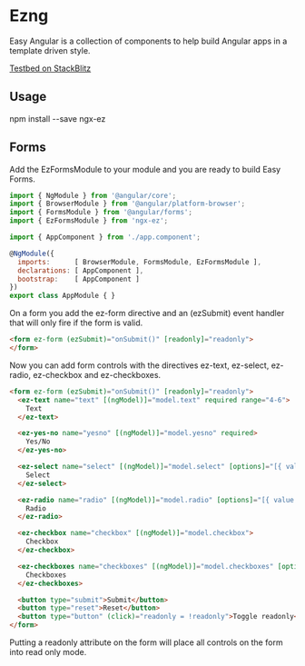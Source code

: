 # Ezng

Easy Angular is a collection of components to help build Angular apps in a template driven style.

[Testbed on StackBlitz](https://stackblitz.com/edit/angular-8brst8?file=src%2Fapp%2Fapp.component.html)

## Usage

npm install --save ngx-ez

## Forms

Add the EzFormsModule to your module and you are ready to build Easy Forms.

```javascript
import { NgModule } from '@angular/core';
import { BrowserModule } from '@angular/platform-browser';
import { FormsModule } from '@angular/forms';
import { EzFormsModule } from 'ngx-ez';

import { AppComponent } from './app.component';

@NgModule({
  imports:      [ BrowserModule, FormsModule, EzFormsModule ],
  declarations: [ AppComponent ],
  bootstrap:    [ AppComponent ]
})
export class AppModule { }
```

On a form you add the ez-form directive and an (ezSubmit) event handler that will only fire if the form is valid.

```html
<form ez-form (ezSubmit)="onSubmit()" [readonly]="readonly">
</form>
```

Now you can add form controls with the directives ez-text, ez-select, ez-radio, ez-checkbox and ez-checkboxes.

```html
<form ez-form (ezSubmit)="onSubmit()" [readonly]="readonly">
  <ez-text name="text" [(ngModel)]="model.text" required range="4-6">
    Text
  </ez-text>

  <ez-yes-no name="yesno" [(ngModel)]="model.yesno" required>
    Yes/No
  </ez-yes-no>

  <ez-select name="select" [(ngModel)]="model.select" [options]="[{ value: 1, label: 'Select 1' }, { value: 2, label: 'Select 2' }]" required>
    Select
  </ez-select>

  <ez-radio name="radio" [(ngModel)]="model.radio" [options]="[{ value: 1, label: 'Radio 1' }, { value: 2, label: 'Radio 2' }]" required>
    Radio
  </ez-radio>

  <ez-checkbox name="checkbox" [(ngModel)]="model.checkbox">
    Checkbox
  </ez-checkbox>

  <ez-checkboxes name="checkboxes" [(ngModel)]="model.checkboxes" [options]="[{ property: 'prop1', label: 'Checkbox 1' }, { property: 'prop2', label: 'Checkbox 2' }, { property: 'prop3', label: 'Checkbox 3' }]" checkboxes-required [messages]="{ required: 'Please select at least one option' }">
    Checkboxes
  </ez-checkboxes>

  <button type="submit">Submit</button>
  <button type="reset">Reset</button>
  <button type="button" (click)="readonly = !readonly">Toggle readonly</button>
</form>
```

Putting a readonly attribute on the form will place all controls on the form into read only mode.
